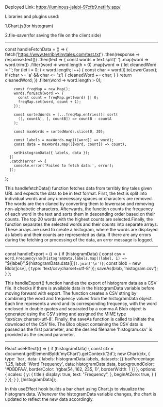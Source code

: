 Deployed Link: https://luminous-jalebi-97cfb9.netlify.app/


Libraries and plugins used:

1.Chart.js(for histogram)

2.file-saver(for saving the file on the client side)

******************************************************************************************************************************************

const handleFetchData = () => {
    fetch('https://www.terriblytinytales.com/test.txt')
      .then(response => response.text())
      .then(text => {
        const words = text.split(' ')
          .map(word => word.trim())
          .filter(word => word.length > 0)
          .map(word => {
            let cleanedWord = '';
            for (let i = 0; i < word.length; i++) {
              const char = word[i].toLowerCase();
              if (char >= 'a' && char <= 'z') {
                cleanedWord += char;
              }
            }
            return cleanedWord;
          })
          .filter(word => word.length > 0);

        const freqMap = new Map();
        words.forEach(word => {
          const count = freqMap.get(word) || 0;
          freqMap.set(word, count + 1);
        });

        const sortedWords = [...freqMap.entries()].sort(
          ([, countA], [, countB]) => countB - countA
        );

        const maxWords = sortedWords.slice(0, 20);

        const labels = maxWords.map(([word]) => word);
        const data = maxWords.map(([word, count]) => count);

        setHistogramData({ labels, data });
      })
      .catch(error => {
        console.error('Failed to fetch data:', error);
      });
  };

This handlefetchData() function fetches data from terribly tiny tales given URL and expects the data to be in text format. 
First, the text is split into individual words and any unnecessary spaces or characters are removed. The words are then claned by converting them to lowercase and removing non-alphabetic characters. Afterwards, the function counts the frequency of each word in the text and sorts them in descending order based on their counts. The top 20 words with the highest counts are selected.Finally, the function separates the selected words and their counts into separate arrays. These arrays are used to create a histogram, where the words are displayed as labels and their counts are represented as data. If there are any errors during the fetching or processing of the data, an error message is logged.

******************************************************************************************************************************************

const handleExport = () => {
    if (histogramData) {
      const csv = `Word,Frequency\n${histogramData.labels.map((label, i) => `"${label}",${histogramData.data[i]}`).join('\n')}`;
      const blob = new Blob([csv], { type: 'text/csv;charset=utf-8' });
      saveAs(blob, 'histogram.csv');
    }
  };

This handleExport() function handles the export of histogram data as a CSV file. It checks if there is available data in the histogramData variable before moving forward with export. The function creates a CSV string by combining the word and frequency values from the histogramData object. Each line represents a word and its corresponding frequency, with the word enclosed in double quotes and separated by a comma.A Blob object is generated using the CSV string and assigned the MIME type 'text/csv;charset=utf-8'.
Finally, the saveAs function is called to initiate the download of the CSV file. The Blob object containing the CSV data is passed as the first parameter, and the desired filename 'histogram.csv' is provided as the second parameter.

******************************************************************************************************************************************

React.useEffect(() => {
    if (histogramData) {
      const ctx = document.getElementById('myChart').getContext('2d');
      new Chart(ctx, {
        type: 'bar',
        data: {
          labels: histogramData.labels,
          datasets: [{
            barPercentage: 1.25,
            label: 'Word Frequency',
            data: histogramData.data,
            backgroundColor: '#DBDFAA',
            borderColor: 'rgba(54, 162, 235, 1)',
            borderWidth: 1
          }]
        },
        options: {
          scales: {
            y: {
              title:{
                display: true,
                text: "Frequency",
              },
              beginAtZero: true,
            }
          }
        }
      });
    }
  }, [histogramData]);

In this useEffect hook builds a bar chart using Chart.js to visualize the histogram data. Whenever the histogramData variable changes, the chart is updated to reflect the new data accordingly.
